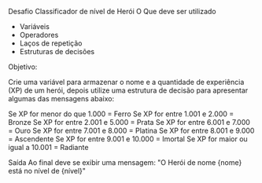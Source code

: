 Desafio Classificador de nível de Herói
O Que deve ser utilizado

- Variáveis
- Operadores
- Laços de repetição
- Estruturas de decisões

Objetivo:

Crie uma variável para armazenar o nome e a quantidade de experiência (XP) de um herói, depois utilize uma estrutura de decisão para apresentar algumas das mensagens abaixo:

Se XP for menor do que 1.000 = Ferro
Se XP for entre 1.001 e 2.000 = Bronze
Se XP for entre 2.001 e 5.000 = Prata
Se XP for entre 6.001 e 7.000 = Ouro
Se XP for entre 7.001 e 8.000 = Platina
Se XP for entre 8.001 e 9.000 = Ascendente
Se XP for entre 9.001 e 10.000 = Imortal
Se XP for maior ou igual a 10.001 = Radiante

Saída
Ao final deve se exibir uma mensagem:
"O Herói de nome {nome} está no nível de {nível}"